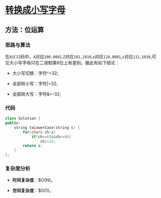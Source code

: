 # [转换成小写字母](https://leetcode-cn.com/problems/to-lower-case/)

## 方法：位运算

### 思路与算法

在``ASCII``码中，``A``对应``100,0001``,``Z``对应``101,1010``,``a``对应``110,0001``,``z``对应``111,1010``,可见大小写字母只在二进制第6位上有差别。据此有如下结论：

- 大小写切换：字符^=32;

- 全部转小写：字符|=32;

- 全部转大写：字符&=-32;

### 代码

```c++
class Solution {
public:
    string toLowerCase(string s) {
        for(char& ch:s)
            if(ch>=65&&ch<=90)
                ch|=32;
        return s;
    }
};
```

### 复杂度分析

- **时间复杂度**：$O(N)。

- **空间复杂度**：$O(1)。
